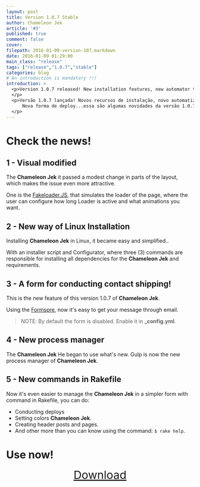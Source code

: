 ```yaml
---
layout: post
title: Version 1.0.7 Stable
author: Chameleon Jek
article: '#3'
published: true
comment: false
cover:
filepath: 2016-01-09-version-107.markdown
date: 2016-01-09 01:29:00
main_class: "release"
tags: ["release","1.0.7","stable"]
categories: blog
# An introduction is mandatory !!!
introduction: >
  <p>Version 1.0.7 released! New installation features, new automator tasks (Gulp), new way to deploy ... this are some new features of version 1.0.7. Use now!
  </p>
  <p>Versão 1.0.7 lançada! Novos recursos de instalação, novo automatizador de tarefas (Gulp),
      Nova forma de deploy...essa são algumas novidades da versão 1.0.7. Use agorá!
  </p>
---
```


# Check the news!

## 1 - Visual modified

The **Chameleon Jek** it passed a modest change in parts of the layout, which makes the issue even more attractive.

One is the [Fakeloader.JS](http://joaopereirawd.github.io/fakeLoader.js/), that simulates the loader of the page, where the user can configure how long Loader is active and what animations you want.

## 2 - New way of Linux Installation

Installing **Chameleon Jek** in Linux, it became easy and simplified..

With an installer script and Configurator, where three (3) commands are responsible for installing all dependencies for the **Chameleon Jek** and requirements.

## 3 - A form for conducting contact shipping!

This is the new feature of this version 1.0.7 of **Chameleon Jek**.

Using the [Formspre](https://formspree.io), now it's easy to get your message through email.

> NOTE: By default the form is disabled. Enable it in **_config.yml**.

## 4 - New process manager

The **Chameleon Jek** He began to use what's new. Gulp is now the new process manager of **Chameleon Jek**.

## 5 - New commands in Rakefile

Now it's even easier to manage the  **Chameleon Jek** in a simpler form with command in Rakefile, you can do:

* Conducting deploys
* Setting colors  **Chameleon Jek**.
* Creating header posts and pages.
* And other more than you can know using the command: `$ rake help`.


# Use now!

<p align="center">
<a style="font-size: 30px;margin-bottom:200px;" href="https://github.com/williamcanin/chameleon-jek" class="btn btn-success" target="_blank">Download</a>
</p>